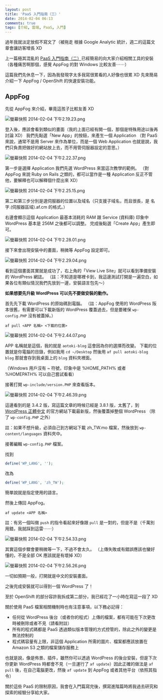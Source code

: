 ```yaml
---
layout: post
title: 'PaaS 入門指南（三）'
date: 2014-02-04 06:13
comments: true
tags: [介紹, 雲端, PaaS, 入門]
---
```

過年我就淡定放假不寫文了（被拖走
根據 Google Analytic 統計，週二的這篇文章會讓訪客增長 XD

上一篇極其混亂的 [PaaS 入門指南（二）](https://blog.frost.tw/posts/2014/01/21/getting-started-paas-2)已經簡易的向大家介紹相關工具的安裝（各種痛苦啊那個，感覺 AppFog 的對 Windows 比較友善⋯⋯）

這篇我們先休息一下，因為我發現字太多我寫很累看的人好像也很累 XD
先來簡易介紹一下 AppFog / OpenShift 的快速安裝功能。

<!--more-->

## AppFog

先從 AppFog 來介紹，畢竟這孩子比較友善 XD

![螢幕快照 2014-02-04 下午2.19.23.png](https://user-image.logdown.io/user/52/blog/52/post/177923/uxy4nCYNTR6Ork7X93VC_%E8%9E%A2%E5%B9%95%E5%BF%AB%E7%85%A7%202014-02-04%20%E4%B8%8B%E5%8D%882.19.23.png)

登入後，應該會看到類似的畫面（我的上面已經有開一個，那個是特殊用途以後再討論 XD）
我們先點選「New App」的按鈕，來產生一個 Application （對 PaaS 來說，通常不是用 Server 來作為單位，而是一個 Web Application 也就是說，我們只負責把做好的網站放上去，而不用管伺服器設定的意思。）

![螢幕快照 2014-02-04 下午2.22.37.png](https://user-image.logdown.io/user/52/blog/52/post/177923/ZMzLEePeQba7TW5h70sY_%E8%9E%A2%E5%B9%95%E5%BF%AB%E7%85%A7%202014-02-04%20%E4%B8%8B%E5%8D%882.22.37.png)

第一步是選擇 Application 我們先選 WordPress 來當這次教學的範例。
（對 AppFog 來說 Ruby on Rails 之類的，都可以當作是一種 Application 反正不管他，要解釋也可以解釋個什麼出來 XD）

![螢幕快照 2014-02-04 下午2.25.15.png](https://user-image.logdown.io/user/52/blog/52/post/177923/ziKFll03QaCOqTf6CVjT_%E8%9E%A2%E5%B9%95%E5%BF%AB%E7%85%A7%202014-02-04%20%E4%B8%8B%E5%8D%882.25.15.png)

第二和第三步分別是選伺服器的位置以及域名（只支援子域名，而且很長，是 名字.(伺服器區域).af.cm 的格式。）

右邊會顯示這個 Application 最基本消耗的 RAM 跟 Service (資料庫) 印象中 WordPress 基本是 256M 之後都可以調整。
完成後點選「Create App」產生即可。

![螢幕快照 2014-02-04 下午2.28.01.png](https://user-image.logdown.io/user/52/blog/52/post/177923/6LyQ1AXRBihdwsz6VTdG_%E8%9E%A2%E5%B9%95%E5%BF%AB%E7%85%A7%202014-02-04%20%E4%B8%8B%E5%8D%882.28.01.png)

接下來會出現安裝中的畫面，稍微等 AppFog 設定即可。

![螢幕快照 2014-02-04 下午2.29.04.png](https://user-image.logdown.io/user/52/blog/52/post/177923/xKHSmUxSSuCY3Y2ZvG2L_%E8%9E%A2%E5%B9%95%E5%BF%AB%E7%85%A7%202014-02-04%20%E4%B8%8B%E5%8D%882.29.04.png)

看到這個畫面其實就是成功了，右上角的「View Live Site」就可以看到準備安裝的 WordPress 網誌。
（註：不知道是哪裡卡到，我這邊測試打開是一遍空白，如果各位有類似情況我們先放到一邊，安裝語言包先～）

**如果想要先升級 WordPress 可以先不要做安裝的動作。**

首先先下載 WordPress 的原始碼到電腦。
（註：AppFog 使用的 WordPress 阪本很舊，有需要可以下載新版的 WordPress 覆蓋過去，但是要確保 `wp-config.PHP` 沒有被蓋掉。）

```
af pull <APP 名稱> <下載的位置>
```

![螢幕快照 2014-02-04 下午2.44.07.png](https://user-image.logdown.io/user/52/blog/52/post/177923/ZGdpsEm2SV2YmLj9EiBy_%E8%9E%A2%E5%B9%95%E5%BF%AB%E7%85%A7%202014-02-04%20%E4%B8%8B%E5%8D%882.44.07.png)

APP 名稱就是這個，我的就是 `aotoki-blog` 這會因為你的選擇而改變。
下載的位置就是你電腦的目錄，例如我用 `cd ~/Desktop` 然後用 `af pull aotoki-blog blog` 那就會存到我桌面上的 `blog` 資料夾裡面。

（Windows 用戶沒有 ~ 符號，印象中是 %HOME_PATH% 或者 %HOMEPATH% 可以自己嘗試看看）

接著打開 `wp-include/version.PHP` 來查看版本。

![螢幕快照 2014-02-04 下午2.46.39.png](https://user-image.logdown.io/user/52/blog/52/post/177923/OZ6MTvW0RXehiYHpFnRW_%E8%9E%A2%E5%B9%95%E5%BF%AB%E7%85%A7%202014-02-04%20%E4%B8%8B%E5%8D%882.46.39.png)

這邊看到的是 3.4.2 版，寫這篇文章的時候已經是 3.8.1 版，太舊了，到 [WordPress 正體中文](https://tw.wordpress.org/) 的官方網站下載最新版，然後覆蓋掉整個 WordPress （除了 `wp-config.PHP` 之外）

註：如果不想升級，必須自己到方網站下載 zh_TW.mo 檔案，然後放到 `wp-content/languages` 資料夾中。

接著編輯 `wp-config.PHP` 檔案。

找到
```PHP
define('WP_LANG', '');
```

改為
```PHP
define('WP_LANG', 'zh_TW');
```

簡單說就是指定使用的語言。

然後上傳回 AppFog。

```
af update <APP 名稱>
```

註：有另一個叫做 `push` 的指令看起來好像跟 `pull` 是一對的，但是不是（千萬別用錯，我就踩到這雷⋯⋯）

![螢幕快照 2014-02-04 下午2.54.33.png](https://user-image.logdown.io/user/52/blog/52/post/177923/cJYQyDZ4RveMfNlggUBX_%E8%9E%A2%E5%B9%95%E5%BF%AB%E7%85%A7%202014-02-04%20%E4%B8%8B%E5%8D%882.54.33.png)

其實這個步驟會要稍微等一下，不過不會太久。
（上傳失敗或有錯誤應該也蠻好懂的，不是全部 OK 應該就是有壞掉 XD）

![螢幕快照 2014-02-04 下午2.56.26.png](https://user-image.logdown.io/user/52/blog/52/post/177923/pyeQ1ks9QjujDBC3s3KW_%E8%9E%A2%E5%B9%95%E5%BF%AB%E7%85%A7%202014-02-04%20%E4%B8%8B%E5%8D%882.56.26.png)

一切如預期一般，打開就是中文的安裝畫面。

之後完成安裝就可以得到一個 WordPress 了！

至於 OpenShift 的部分容許我拆成第二部分，我已經花了一小時在寫這一段了 XD

關於使用 PaaS 檔案相關機制時也有注意事項，以下務必記得：

* 任何從 WordPress 後台（或者你的程式）上傳的檔案，都有可能在下次更改時被刪除或者不見（請看附註）
* 所有的程式碼都是 PaaS 透過類似版本管理的方式控管的，除此之外的變更是無法控制的
* 程式碼容量有上限，非這個 Application 所需的圖片、檔案都應該放置在 Amazon S3 之類的檔案儲存服務上

也就是說，像是佈景、插件，雖然你可以透過 WordPress 的後台安裝，但是下次你更新 WordPress 時都會不見（一旦運行了 `af update`）因此正確的做法是 `af pull` 後，在自己電腦更改，然後 `af update` 到 AppFog 或者其他平台（依照其指令）

關於這些 PaaS 的限制原因，我會在入門篇寫完後，撰寫進階篇時將我過去研究和探索的經驗分享給大家。
